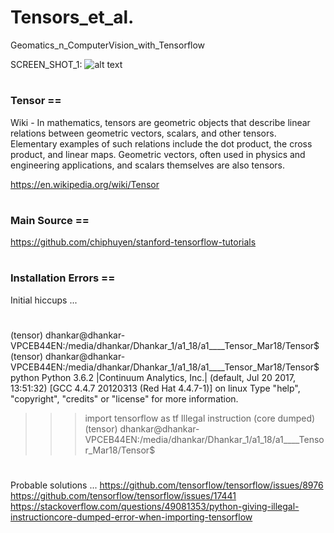 # Tensors_et_al.
Geomatics_n_ComputerVision_with_Tensorflow


SCREEN_SHOT_1: 
![alt text](../master/tensor_pic.png "SCREEN_SHOT_1")
#


### Tensor ==

Wiki - In mathematics, tensors are geometric objects that describe linear relations between geometric vectors, scalars, and other tensors. Elementary examples of such relations include the dot product, the cross product, and linear maps. Geometric vectors, often used in physics and engineering applications, and scalars themselves are also tensors.

https://en.wikipedia.org/wiki/Tensor

#

### Main Source ==
https://github.com/chiphuyen/stanford-tensorflow-tutorials

#

### Installation Errors == 
Initial hiccups ...
#
(tensor) dhankar@dhankar-VPCEB44EN:/media/dhankar/Dhankar_1/a1_18/a1____Tensor_Mar18/Tensor$ 
(tensor) dhankar@dhankar-VPCEB44EN:/media/dhankar/Dhankar_1/a1_18/a1____Tensor_Mar18/Tensor$ python
Python 3.6.2 |Continuum Analytics, Inc.| (default, Jul 20 2017, 13:51:32) 
[GCC 4.4.7 20120313 (Red Hat 4.4.7-1)] on linux
Type "help", "copyright", "credits" or "license" for more information.
>>> 
>>> import tensorflow as tf
Illegal instruction (core dumped)
(tensor) dhankar@dhankar-VPCEB44EN:/media/dhankar/Dhankar_1/a1_18/a1____Tensor_Mar18/Tensor$ 
#

Probable solutions ...
https://github.com/tensorflow/tensorflow/issues/8976
https://github.com/tensorflow/tensorflow/issues/17441
https://stackoverflow.com/questions/49081353/python-giving-illegal-instructioncore-dumped-error-when-importing-tensorflow

